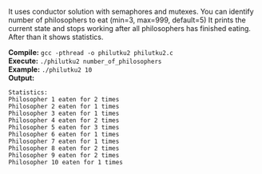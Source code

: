 It uses conductor solution with semaphores and mutexes. You can identify number of philosophers to eat (min=3, max=999, default=5) It prints the current state and stops working after all philosophers has finished eating. After than it shows statistics.

**Compile:** `gcc -pthread -o philutku2 philutku2.c`  <br />
**Execute:** `./philutku2 number_of_philosophers`  <br />
**Example:** `./philutku2 10`  <br />
**Output:**  <br />
```
Statistics:
Philosopher 1 eaten for 2 times
Philosopher 2 eaten for 1 times
Philosopher 3 eaten for 1 times
Philosopher 4 eaten for 2 times
Philosopher 5 eaten for 3 times
Philosopher 6 eaten for 1 times
Philosopher 7 eaten for 1 times
Philosopher 8 eaten for 2 times
Philosopher 9 eaten for 2 times
Philosopher 10 eaten for 1 times

```
